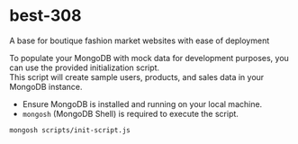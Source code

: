 # best-308
A base for boutique fashion market websites with ease of deployment


To populate your MongoDB with mock data for development purposes, you can use the provided initialization script.   
This script will create sample users, products, and sales data in your MongoDB instance.

-   Ensure MongoDB is installed and running on your local machine.
-   `mongosh` (MongoDB Shell) is required to execute the script.

```sh
mongosh scripts/init-script.js
```